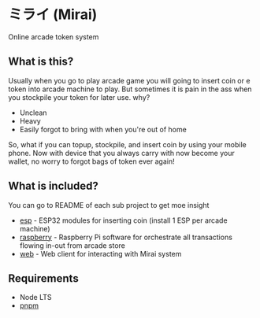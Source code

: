 ミライ (Mirai)
===

Online arcade token system

What is this?
---

Usually when you go to play arcade game you will going to insert coin or e token into arcade machine to play. But sometimes it is pain in the ass when you stockpile your token for later use. why?

- Unclean
- Heavy
- Easily forgot to bring with when you're out of home

So, what if you can topup, stockpile, and insert coin by using your mobile phone. Now with device that you always carry with now become your wallet, no worry to forgot bags of token ever again!

What is included?
---

You can go to README of each sub project to get moe insight

- [esp](esp/README.md) - ESP32 modules for inserting coin (install 1 ESP per arcade machine)
- [raspberry](raspberrypi/README.md) - Raspberry Pi software for orchestrate all transactions flowing in-out from arcade store
- [web](web/README.md) - Web client for interacting with Mirai system

Requirements
---

- Node LTS
- [pnpm](https://pnpm.io)

